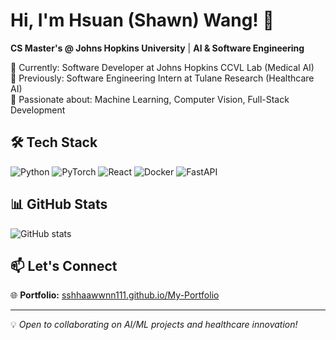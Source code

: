 # Hi, I'm Hsuan (Shawn) Wang! 👋

**CS Master's @ Johns Hopkins University** | **AI & Software Engineering**

🔬 Currently: Software Developer at Johns Hopkins CCVL Lab (Medical AI)  
🏥 Previously: Software Engineering Intern at Tulane Research (Healthcare AI)  
🤖 Passionate about: Machine Learning, Computer Vision, Full-Stack Development

## 🛠️ Tech Stack

![Python](https://img.shields.io/badge/-Python-3776AB?style=flat-square&logo=python&logoColor=white)
![PyTorch](https://img.shields.io/badge/-PyTorch-EE4C2C?style=flat-square&logo=pytorch&logoColor=white)
![React](https://img.shields.io/badge/-React-61DAFB?style=flat-square&logo=react&logoColor=black)
![Docker](https://img.shields.io/badge/-Docker-2496ED?style=flat-square&logo=docker&logoColor=white)
![FastAPI](https://img.shields.io/badge/-FastAPI-009688?style=flat-square&logo=fastapi&logoColor=white)

## 📊 GitHub Stats

![GitHub stats](https://github-readme-stats.vercel.app/api?username=sshhaawwnn111&show_icons=true&theme=dark&count_private=true)

## 📫 Let's Connect

🌐 **Portfolio:** [sshhaawwnn111.github.io/My-Portfolio](https://sshhaawwnn111.github.io/My-Portfolio/)

---

💡 *Open to collaborating on AI/ML projects and healthcare innovation!*

